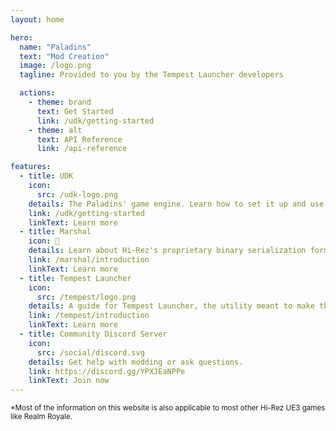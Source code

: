 ```yaml
---
layout: home

hero:
  name: "Paladins"
  text: "Mod Creation"
  image: /logo.png
  tagline: Provided to you by the Tempest Launcher developers

  actions:
    - theme: brand
      text: Get Started
      link: /udk/getting-started
    - theme: alt
      text: API Reference
      link: /api-reference

features:
  - title: UDK
    icon:
      src: /udk-logo.png
    details: The Paladins' game engine. Learn how to set it up and use the editor to the fullest.
    link: /udk/getting-started
    linkText: Learn more
  - title: Marshal
    icon: 🔢
    details: Learn about Hi-Rez's proprietary binary serialization format & networking layer.
    link: /marshal/introduction
    linkText: Learn more
  - title: Tempest Launcher
    icon:
      src: /tempest/logo.png
    details: A guide for Tempest Launcher, the utility meant to make this all easier.
    link: /tempest/introduction
    linkText: Learn more
  - title: Community Discord Server
    icon:
      src: /social/discord.svg
    details: Get help with modding or ask questions.
    link: https://discord.gg/YPXJEaNPPe
    linkText: Join now
---
```


<small>\*Most of the information on this website is also applicable to most other Hi-Rez UE3 games like Realm Royale.</small>
